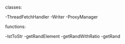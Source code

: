 classes:

  -ThreadFetchHandler
  -Writer
  -ProxyManager

functions:

  -lstToStr
  -getRandElement
  -getRandWithRatio
  -getRand
